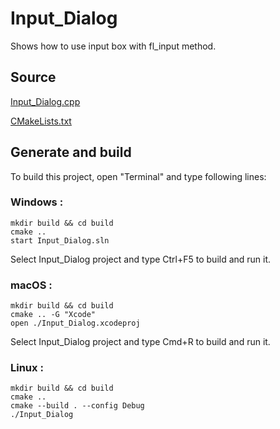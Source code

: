 # Input_Dialog

Shows how to use input box with fl_input method.

## Source

[Input_Dialog.cpp](Input_Dialog.cpp)

[CMakeLists.txt](CMakeLists.txt)

## Generate and build

To build this project, open "Terminal" and type following lines:

### Windows :

``` shell
mkdir build && cd build
cmake .. 
start Input_Dialog.sln
```

Select Input_Dialog project and type Ctrl+F5 to build and run it.

### macOS :

``` shell
mkdir build && cd build
cmake .. -G "Xcode"
open ./Input_Dialog.xcodeproj
```

Select Input_Dialog project and type Cmd+R to build and run it.

### Linux :

``` shell
mkdir build && cd build
cmake .. 
cmake --build . --config Debug
./Input_Dialog
```
